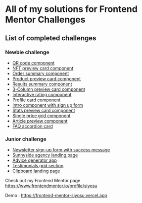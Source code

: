 
# All of my solutions for Frontend Mentor Challenges

## List of completed challenges

### Newbie challenge
- [QR code component](./1.%20qr-code-component-main/)
- [NFT preview card component](./2.%20nft-preview-card-component-main/)
- [Order summary component](./3.%20order-summary-component-main/)
- [Product preview card component](./4.%20product-preview-card-component-main/)
- [Results summary component](./5.%20results-summary-component-main/)
- [3-Column preview card component](./6.%203-column-preview-card-component-main/)
- [Interactive rating component](./7.%20interactive-rating-component-main/)
- [Profile card component](./8.%20profile-card-component-main/)
- [Intro component with sign up form](./10.%20intro-component-with-signup-form-master/)
- [Stats preview card component](./11.%20stats-preview-card-component-main/)
- [Single price grid component](./12.%20single-price-grid-component-master/)
- [Article preview component](./13.%20article-preview-component-master/)
- [FAQ accordion card](./15.%20faq-accordion-card-main/)

### Junior challenge
- [Newsletter sign-up form with success message](./9.%20newsletter-sign-up-with-success-message-main/)
- [Sunnyside agency landing page](./14.%20sunnyside-agency-landing-page-main/)
- [Advice generator app](./16.%20advice-generator-app-main/)
- [Testimonials grid section](./17.%20testimonials-grid-section-main/)
- [Clipboard landing page](./18.%20clipboard-landing-page-master/)

Check out my Frontend Mentor page https://www.frontendmentor.io/profile/siyosu

Demo : https://frontend-mentor-siyosu.vercel.app
